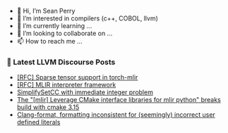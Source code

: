 - 👋 Hi, I’m Sean Perry
- 👀 I’m interested in compilers (c++, COBOL, llvm)
- 🌱 I’m currently learning ...
- 💞️ I’m looking to collaborate on ...
- 📫 How to reach me ...

<!---
s66perry/s66perry is a ✨ special ✨ repository because its `README.md` (this file) appears on your GitHub profile.
You can click the Preview link to take a look at your changes.
--->
### 📕 Latest LLVM Discourse Posts

<!-- DISCOURSE-LLVM:START -->
- [[RFC] Sparse tensor support in torch-mlir](https://discourse.llvm.org/t/rfc-sparse-tensor-support-in-torch-mlir/63627#post_14)
- [[RFC] MLIR interpreter framework](https://discourse.llvm.org/t/rfc-mlir-interpreter-framework/63567?page=4#post_71)
- [SimplifySetCC with immediate integer problem](https://discourse.llvm.org/t/simplifysetcc-with-immediate-integer-problem/63957#post_4)
- [The &quot;[mlir] Leverage CMake interface libraries for mlir python&quot; breaks build with cmake 3.15](https://discourse.llvm.org/t/the-mlir-leverage-cmake-interface-libraries-for-mlir-python-breaks-build-with-cmake-3-15/63534#post_10)
- [Clang-format, formatting inconsistent for &lpar;seemingly&rpar; incorrect user defined literals](https://discourse.llvm.org/t/clang-format-formatting-inconsistent-for-seemingly-incorrect-user-defined-literals/63962#post_1)
<!-- DISCOURSE-LLVM:END -->
